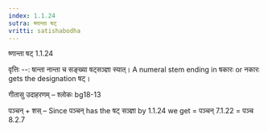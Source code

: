 ```yaml
---
index: 1.1.24
sutra: ष्णान्ता षट्
vritti: satishabodha
---
```



 ष्णान्ता षट् 1.1.24 


वृत्तिः --: षान्ता नान्ता च सङ्ख्या षट्सञ्ज्ञा स्यात्। A numeral stem ending in षकारः or नकारः gets the designation षट्। 


गीतासु उदाहरणम् – श्लोकः bg18-13 


पञ्चन् + शस् – Since पञ्चन् has the षट् सञ्ज्ञा by 1.1.24 we get = पञ्चन् 7.1.22 = पञ्च 8.2.7 


